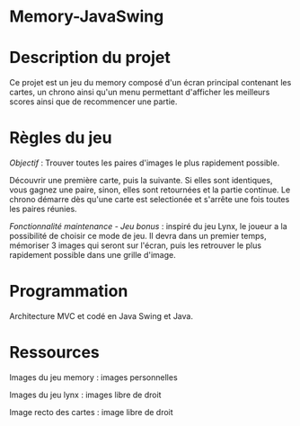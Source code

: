 # Memory-JavaSwing

**Description du projet**
=
Ce projet est un jeu du memory composé d'un écran principal contenant les cartes, un chrono ainsi qu'un menu permettant d'afficher les meilleurs scores ainsi que de recommencer une partie. 


**Règles du jeu**
=
*Objectif* : Trouver toutes les paires d'images le plus rapidement possible.

Découvrir une première carte, puis la suivante. Si elles sont identiques, vous gagnez une paire, sinon, elles sont retournées et la partie continue. 
Le chrono démarre dès qu'une carte est selectionée et s'arrête une fois toutes les paires réunies. 

*Fonctionnalité maintenance - Jeu bonus* : inspiré du jeu Lynx, le joueur a la possibilité de choisir ce mode de jeu. Il devra dans un premier temps, mémoriser 3 images qui seront sur l'écran, puis les retrouver le plus rapidement possible dans une grille d'image.


**Programmation**
=
Architecture MVC et codé en Java Swing et Java. 

**Ressources**
=
Images du jeu memory : images personnelles

Images du jeu lynx : images libre de droit

Image recto des cartes : image libre de droit
